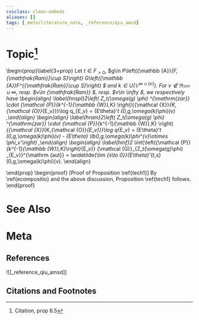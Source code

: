 ```yaml
---
cssclass: clean-embeds
aliases: []
tags: [_meta/literature_note, _reference/qiu_amsd]
---
```

# Topic[^1]
\begin{prop}\label{3=prop}
Let $t\in F_{>0}$,
$g\in P\left({\mathbb {A}}_{F,{\mathfrak{Ram}}\cup S}\right) G\left({\mathbb {A}}_F^{{\mathfrak{Ram}}\cup S}\right) $ and $k\in U({\mathbb {V}}^{\infty\cup\{v\}})$.
For $v\not\in {\mathfrak{Ram}}\cup\infty$,  resp. $v\in {\mathfrak{Ram}} $, resp.  $v\in \infty $, we respectively have
\begin{align}  \label{hnspl}2\left( Z_t(\omega(g) \phi) ^{\mathrm{zar}} \cdot {\mathcal {P}}_{k^{-1}{\mathbb {W}},K} \right)_{{\mathcal {X}}_{K,{\mathcal {O}}_{E_v}}}\log  q_{E_v}
=   {E\theta}'_t (0,g,\omega(k)\phi)(v) ,\end{align} 
\begin{align}  \label{hram}2\left( Z_t(\omega(g) \phi) ^{\mathrm{zar}} \cdot {\mathcal {P}}_{k^{-1}{\mathbb {W}},K} \right)_{{\mathcal {X}}_{K,{\mathcal {O}}_{E_v}}}\log  q_{E_v}
=   {E\theta}'_t (0,g,\omega(k)\phi)(v) - {E\theta}  \lb0,g,\omega(k)\phi^{v}\otimes \phi_v'\right) ,\end{align}
\begin{align}  \label{hinf}2 \int_{\left({\mathcal {P}}_{k^{-1}{\mathbb {W}},K}\right)_{E_v}} {\mathcal {G}}_{Z_t(\omega(g)\phi) _{E_v}}^{\mathrm {aut}}
=   \widetilde{\lim _{s\to 0}}{E\theta}'_{t,s} (0,g,\omega(k)\phi)(v). \end{align}

 \end{prop}
\begin{proof} [Proof of Proposition \ref{tech1}] By \ref{ecompositio} and the above discussion, Proposition \ref{tech1} follows.
\end{proof}

# See Also

# Meta
## References
![[_reference_qiu_amsd]]


## Citations and Footnotes
[^1]: Citation, prop 6.5
